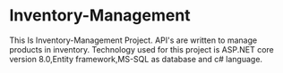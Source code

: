# Inventory-Management
This Is Inventory-Management Project. API's are written to manage products in inventory. Technology used for this project is ASP.NET core  version 8.0,Entity framework,MS-SQL as database and c# language.

